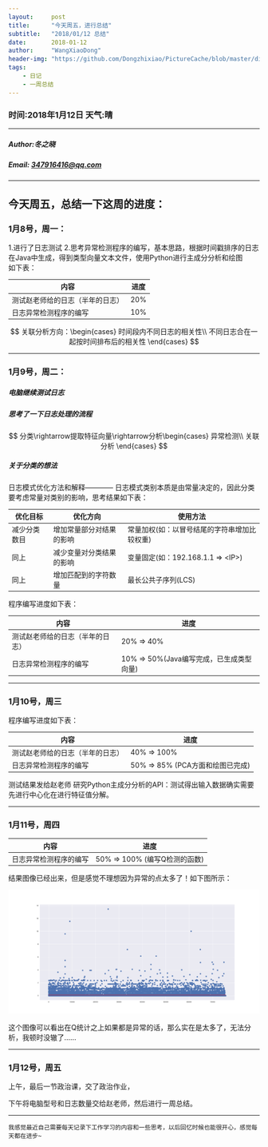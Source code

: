 ```yaml
---
layout:     post
title:      "今天周五，进行总结"
subtitle:   "2018/01/12 总结"
date:       2018-01-12
author:     "WangXiaoDong"
header-img: "https://github.com/Dongzhixiao/PictureCache/blob/master/diaryPic/20180112.jpg?raw=true"
tags:
    - 日记
    - 一周总结
---
```

     

### 时间:2018年1月12日 天气:晴
-----
#####   Author:冬之晓
#####   Email: 347916416@qq.com
----------

## 今天周五，总结一下这周的进度：


### 1月8号，周一：   

1.进行了日志测试
2.思考异常检测程序的编写，基本思路，根据时间戳排序的日志在Java中生成，得到类型向量文本文件，使用Python进行主成分分析和绘图        
如下表：

|内容|进度|     
|----|----|
|测试赵老师给的日志（半年的日志）|20%|
|日志异常检测程序的编写|10%|

$$
    关联分析方向：\begin{cases} 
        时间段内不同日志的相关性\\
        不同日志合在一起按时间排布后的相关性			
	\end{cases}
$$

----------------

### 1月9号，周二：

##### 电脑继续测试日志

##### 思考了一下日志处理的流程

$$
分类\rightarrow提取特征向量\rightarrow分析\begin{cases}
                                                        异常检测\\
                                                        关联分析
                                                    \end{cases}
$$

##### 关于分类的想法

日志模式优化方法和解释————
日志模式类别本质是由常量决定的，因此分类要考虑常量对类别的影响，思考结果如下表：

|优化目标|优化方向|使用方法|
|--------|--------|--------|
|减少分类数目|增加常量部分对结果的影响|常量加权(如：以冒号结尾的字符串增加比较权重)
|同上|减少变量对分类结果的影响|变量固定(如：192.168.1.1  =>  \<IP\>)|
|同上|增加匹配到的字符数量|最长公共子序列(LCS)|


程序编写进度如下表：

|内容|进度|     
|----|----|
|测试赵老师给的日志（半年的日志）|20% => 40%|
|日志异常检测程序的编写|10% => 50%(Java编写完成，已生成类型向量)|

---------------

### 1月10号，周三 

程序编写进度如下表：

|内容|进度|     
|----|----|
|测试赵老师给的日志（半年的日志）|40% => 100%|
|日志异常检测程序的编写|50% => 85% (PCA方面和绘图已完成)|

测试结果发给赵老师
研究Python主成分分析的API：测试得出输入数据确实需要先进行中心化在进行特征值分解。

---------------

### 1月11号，周四

|内容|进度|     
|----|----|
|日志异常检测程序的编写|50% => 100% (编写Q检测的函数)|

结果图像已经出来，但是感觉不理想因为异常的点太多了！如下图所示：

![](https://github.com/Dongzhixiao/PictureCache/blob/master/diaryPic/secure_20170702_1s_pca_with_QStatic.png?raw=true "PCA测试日志图片")


这个图像可以看出在Q统计之上如果都是异常的话，那么实在是太多了，无法分析，我顿时没辙了……

---------------

### 1月12号，周五

上午，最后一节政治课，交了政治作业，

下午将电脑型号和日志数量交给赵老师，然后进行一周总结。


-----------------

```
我感觉最近自己需要每天记录下工作学习的内容和一些思考，以后回忆时候也能很开心，感觉每天都在进步~
```












